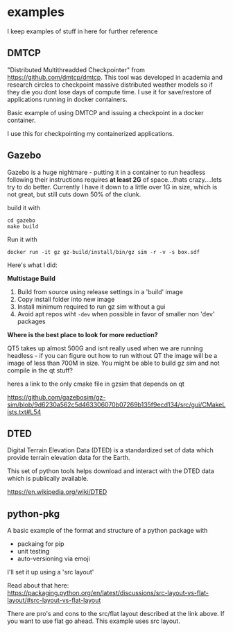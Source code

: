 # examples

I keep examples of stuff in here for further reference 


## DMTCP 

"Distributed Multithreadded Checkpointer" from https://github.com/dmtcp/dmtcp. This tool was developed in academia and research circles to checkpoint massive distributed weather models so if they die you dont lose days of compute time. I use it for save/restore of applications running in docker containers. 

Basic example of using DMTCP and issuing a checkpoint in a docker container. 

I use this for checkpointing my containerized applications.

## Gazebo
 
 Gazebo is a huge nightmare - putting it in a container to run headless following their instructions requires **at least 2G** of space...thats crazy....lets try to do better. 
 Currently I have it down to a little over 1G in size, which is not great, but still cuts down 50% of the clunk.

build it with 
```
cd gazebo 
make build
```

Run it with 
```
docker run -it gz gz-build/install/bin/gz sim -r -v -s box.sdf
```

Here's what I did: 

**Multistage Build**
1. Build from source using release settings in a 'build' image 
2. Copy install folder into new image 
3. Install minimum required to run gz sim without a gui 
4. Avoid apt repos wiht `-dev` when possible in favor of smaller non 'dev' packages 


**Where is the best place to look for more reduction?**

QT5 takes up almost 500G and isnt really used when we are running headless - if you can figure out how to run without QT the image will be a image of less than 700M in size. You might be able to build gz sim and not compile in the qt stuff?

heres a link to the only cmake file in gzsim that depends on qt

https://github.com/gazebosim/gz-sim/blob/9d6230a562c5d463306070b07269b135f9ecd134/src/gui/CMakeLists.txt#L54

## DTED
 
Digital Terrain Elevation Data (DTED) is a standardized set of data which provide terrain elevation data for the Earth. 

This set of python tools helps download and interact with the DTED data which is publically available. 

https://en.wikipedia.org/wiki/DTED

## python-pkg 

A basic example of the format and structure of a python package with 
- packaing for pip
- unit testing 
- auto-versioning via emoji 

I'll set it up using a 'src layout' 

Read about that here:
https://packaging.python.org/en/latest/discussions/src-layout-vs-flat-layout/#src-layout-vs-flat-layout


There are pro's and cons to the src/flat layout described at the link above. If you want to use flat go ahead. This example uses src layout.
